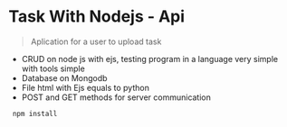 # Task With Nodejs - Api

> Aplication for a user to upload task 

- CRUD on node js with ejs, testing program in a language very simple with tools simple
- Database on Mongodb
- File html with Ejs equals to python
- POST and GET methods for server communication

```
 npm install
```